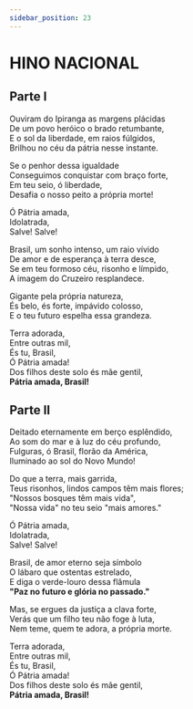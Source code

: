 ```yaml
---
sidebar_position: 23
---
```


# HINO NACIONAL

## Parte I

Ouviram do Ipiranga as margens plácidas  
De um povo heróico o brado retumbante,  
E o sol da liberdade, em raios fúlgidos,  
Brilhou no céu da pátria nesse instante.

Se o penhor dessa igualdade  
Conseguimos conquistar com braço forte,  
Em teu seio, ó liberdade,  
Desafia o nosso peito a própria morte!

Ó Pátria amada,  
Idolatrada,  
Salve! Salve!

Brasil, um sonho intenso, um raio vívido  
De amor e de esperança à terra desce,  
Se em teu formoso céu, risonho e límpido,  
A imagem do Cruzeiro resplandece.

Gigante pela própria natureza,  
És belo, és forte, impávido colosso,  
E o teu futuro espelha essa grandeza.

Terra adorada,  
Entre outras mil,  
És tu, Brasil,  
Ó Pátria amada!  
Dos filhos deste solo és mãe gentil,  
**Pátria amada, Brasil!**

## Parte II

Deitado eternamente em berço esplêndido,  
Ao som do mar e à luz do céu profundo,  
Fulguras, ó Brasil, florão da América,  
Iluminado ao sol do Novo Mundo!

Do que a terra, mais garrida,  
Teus risonhos, lindos campos têm mais flores;  
"Nossos bosques têm mais vida",  
"Nossa vida" no teu seio "mais amores."

Ó Pátria amada,  
Idolatrada,  
Salve! Salve!

Brasil, de amor eterno seja símbolo  
O lábaro que ostentas estrelado,  
E diga o verde-louro dessa flâmula  
**"Paz no futuro e glória no passado."** 

Mas, se ergues da justiça a clava forte,  
Verás que um filho teu não foge à luta,  
Nem teme, quem te adora, a própria morte.

Terra adorada,  
Entre outras mil,  
És tu, Brasil,  
Ó Pátria amada!  
Dos filhos deste solo és mãe gentil,  
**Pátria amada, Brasil!**